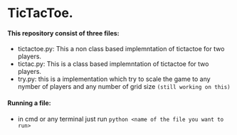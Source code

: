 # TicTacToe.

#### This repository consist of three files:
- tictactoe.py: This a non class based implemntation of tictactoe for two players.
- tictac.py: This is a class based implemntation of tictactoe for two players.
- try.py: this is a implementation which try to scale the game to any nymber of players and any number of grid size `(still working on this)`

#### Running a file:
- in cmd or any terminal just run  `python <name of the file you want to run>` 


